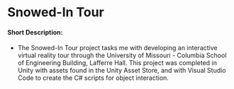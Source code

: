 # Snowed-In Tour
#### Short Description:
- The Snowed-In Tour project tasks me with developing an interactive virtual reality tour through the University of Missouri - Columbia School of Engineering Building, Lafferre Hall. This project was completed in Unity with assets found in the Unity Asset Store, and with Visual Studio Code to create the C# scripts for object interaction. 
